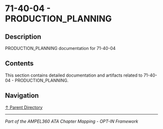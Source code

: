 # 71-40-04 - PRODUCTION_PLANNING

## Description

PRODUCTION_PLANNING documentation for 71-40-04

## Contents

This section contains detailed documentation and artifacts related to 71-40-04 - PRODUCTION_PLANNING.

## Navigation

[↑ Parent Directory](../README.md)

---

*Part of the AMPEL360 ATA Chapter Mapping - OPT-IN Framework*
